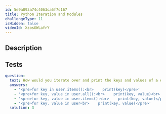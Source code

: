 ```yaml
---
id: 5e9a093a74c4063ca6f7c167
title: Python Iteration and Modules
challengeType: 11
isHidden: false
videoId: XzosGWLafrY
---
```


## Description
<section id='description'>
</section>

## Tests
<section id='tests'>

```yml
question:
  text: How would you iterate over and print the keys and values of a dictionary named "user"?
  answers:
    - '<pre>for key in user.items():<br>    print(key)</pre>'
    - '<pre>for key, value in user.all():<br>    print(key, value)<br>    print(value)'
    - '<pre>for key, value in user.items():<br>    print(key, value)</pre>'
    - '<pre>for key, value in user<br>    print(key, value)</pre>'
  solution: 3
```

</section>

